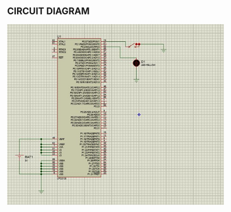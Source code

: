 ## CIRCUIT DIAGRAM

![img](https://github.com/aalok-29/ARM7-LPC2148-aalok/blob/master/images/switch.jpg)